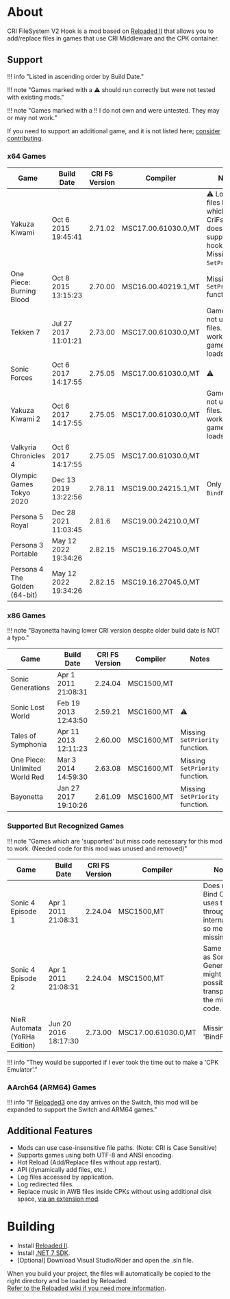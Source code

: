 # About

CRI FileSystem V2 Hook is a mod based on [Reloaded II](https://reloaded-project.github.io/Reloaded-II/) that allows you to add/replace files in games that use CRI Middleware and the CPK container.  

## Support

!!! info "Listed in ascending order by Build Date."

!!! note "Games marked with a ⚠️ should run correctly but were not tested with existing mods."

!!! note "Games marked with a ‼️ I do not own and were untested. They may or may not work."

If you need to support an additional game, and it is not listed here; [consider contributing](adding-game-support.md).

### x64 Games

| Game                          | Build Date           | CRI FS Version | Compiler            | Notes                                                                                    | 
|-------------------------------|----------------------|----------------|---------------------|------------------------------------------------------------------------------------------|
| Yakuza Kiwami                 | Oct 6 2015 19:45:41  | 2.71.02        | MSC17.00.61030.0,MT | ⚠️ Loads files by ID, which CriFsV2Hook does not support hooking. Missing `SetPriority`. |
| One Piece: Burning Blood      | Oct 8 2015 13:15:23  | 2.70.00        | MSC16.00.40219.1,MT | Missing `SetPriority` function.                                                          |
| Tekken 7                      | Jul 27 2017 11:01:21 | 2.73.00        | MSC17.00.61030.0,MT | Game does not use CPK files. But it'll work if the game ever loads one.                  |
| Sonic Forces                  | Oct 6 2017 14:17:55  | 2.75.05        | MSC17.00.61030.0,MT | ⚠️                                                                                       | 
| Yakuza Kiwami 2               | Oct 6 2017 14:17:55  | 2.75.05        | MSC17.00.61030.0,MT | Game does not use CPK files. But it'll work if the game ever loads one.                  |
| Valkyria Chronicles 4         | Oct 6 2017 14:17:55  | 2.75.05        | MSC17.00.61030.0,MT |                                                                                          |
| Olympic Games Tokyo 2020      | Dec 13 2019 13:22:56 | 2.78.11        | MSC19.00.24215.1,MT | Only has `BindFile`.                                                                     |
| Persona 5 Royal               | Dec 28 2021 11:03:45 | 2.81.6         | MSC19.00.24210.0,MT |                                                                                          | 
| Persona 3 Portable            | May 12 2022 19:34:26 | 2.82.15        | MSC19.16.27045.0,MT |                                                                                          |
| Persona 4 The Golden (64-bit) | May 12 2022 19:34:26 | 2.82.15        | MSC19.16.27045.0,MT |                                                                                          |

### x86 Games

!!! note "Bayonetta having lower CRI version despite older build date is NOT a typo."

| Game                           | Build Date           | CRI FS Version | Compiler   | Notes                           | 
|--------------------------------|----------------------|----------------|------------|---------------------------------|
| Sonic Generations              | Apr  1 2011 21:08:31 | 2.24.04        | MSC1500,MT |                                 | 
| Sonic Lost World               | Feb 19 2013 12:43:50 | 2.59.21        | MSC1600,MT | ⚠️                              | 
| Tales of Symphonia             | Apr 11 2013 12:11:23 | 2.60.00        | MSC1600,MT | Missing `SetPriority` function. | 
| One Piece: Unlimited World Red | Mar  3 2014 14:59:30 | 2.63.08        | MSC1600,MT | Missing `SetPriority` function. | 
| Bayonetta                      | Jan 27 2017 19:10:26 | 2.61.09        | MSC1600,MT | Missing `SetPriority` function. | 

### Supported But Recognized Games

!!! note "Games which are 'supported' but miss code necessary for this mod to work. (Needed code for this mod was unused and removed)"

| Game                          | Build Date           | CRI FS Version | Compiler            | Notes                                                                                | 
|-------------------------------|----------------------|----------------|---------------------|--------------------------------------------------------------------------------------|
| Sonic 4 Episode 1             | Apr  1 2011 21:08:31 | 2.24.04        | MSC1500,MT          | Does not Bind CPKs, uses them through internal API so methods missing.               |
| Sonic 4 Episode 2             | Apr  1 2011 21:08:31 | 2.24.04        | MSC1500,MT          | Same library as Sonic Generations; might be possible to transplant the missing code. | 
| NieR Automata (YoRHa Edition) | Jun 20 2016 18:17:30 | 2.73.00        | MSC17.00.61030.0,MT | Missing 'BindFiles'.                                                                 | 

!!! info "They would be supported if I ever took the time out to make a 'CPK Emulator'."

### AArch64 (ARM64) Games

!!! info "If [Reloaded3](https://reloaded-project.github.io/Reloaded-III/) one day arrives on the Switch, this mod will be expanded to support the Switch and ARM64 games."

## Additional Features

- Mods can use case-insensitive file paths. (Note: CRI is Case Sensitive)  
- Supports games using both UTF-8 and ANSI encoding.  
- Hot Reload (Add/Replace files without app restart).  
- API (dynamically add files, etc.)  
- Log files accessed by application.  
- Log redirected files.  
- Replace music in AWB files inside CPKs without using additional disk space, [via an extension mod](./usage-awb.md).  

# Building

- Install [Reloaded II](https://github.com/Reloaded-Project/Reloaded-II/releases/latest).  
- Install [.NET 7 SDK](https://dotnet.microsoft.com/en-us/download/dotnet/7.0).  
- [Optional] Download Visual Studio/Rider and open the .sln file.  

When you build your project, the files will automatically be copied to the right directory and be loaded by Reloaded.  
[Refer to the Reloaded wiki if you need more information](https://reloaded-project.github.io/Reloaded-II/DevelopmentEnvironmentSetup/).